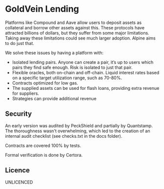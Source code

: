 # GoldVein Lending

Platforms like Compound and Aave allow users to deposit assets as collateral and borrow other assets against this. These protocols have attracted billions of dollars, but they suffer from some major limitations. Taking away these limitations could see much larger adoption. Alpine aims to do just that.

We solve these issues by having a platform with:

- Isolated lending pairs. Anyone can create a pair, it’s up to users which pairs they find safe enough. Risk is isolated to just that pair.
- Flexible oracles, both on-chain and off-chain.
  Liquid interest rates based on a specific target utilization range, such as 70-80%.
- Contracts optimized for low gas.
- The supplied assets can be used for flash loans, providing extra revenue for suppliers.
- Strategies can provide additional revenue

## Security

An early version was audited by PeckShield and partially by Quantstamp. The thoroughness wasn't overwhelming,
which led to the creation of an internal audit checklist (see checks.txt in the docs folder).

Contracts are covered 100% by tests.

Formal verification is done by Certora.

## Licence

UNLICENCED
